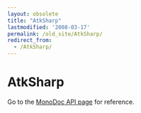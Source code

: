 ```yaml
---
layout: obsolete
title: "AtkSharp"
lastmodified: '2008-03-17'
permalink: /old_site/AtkSharp/
redirect_from:
  - /AtkSharp/
---
```


AtkSharp
========

Go to the [MonoDoc API page](http://go-mono.org/docs/index.aspx?tlink=5@N%3aAtk) for reference.

